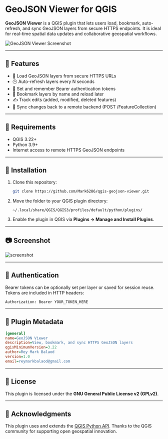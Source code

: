 # GeoJSON Viewer for QGIS

**GeoJSON Viewer** is a QGIS plugin that lets users load, bookmark, auto-refresh, and sync GeoJSON layers from secure HTTPS endpoints. It is ideal for real-time spatial data updates and collaborative geospatial workflows.

![GeoJSON Viewer Screenshot](images/geojson-viewer-banner.png)

---

## 🔧 Features

* 📡 Load GeoJSON layers from secure HTTPS URLs
* 🕒 Auto-refresh layers every N seconds
* 🔐 Set and remember Bearer authentication tokens
* 💾 Bookmark layers by name and reload later
* ✍️ Track edits (added, modified, deleted features)
* 🔄 Sync changes back to a remote backend (POST /FeatureCollection)

---

## 🧩 Requirements

* QGIS 3.22+
* Python 3.9+
* Internet access to remote HTTPS GeoJSON endpoints

---

## 🚀 Installation

1. Clone this repository:

   ```bash
   git clone https://github.com/Mark6286/qgis-geojson-viewer.git
   ```
2. Move the folder to your QGIS plugin directory:

   ```
   ~/.local/share/QGIS/QGIS3/profiles/default/python/plugins/
   ```
3. Enable the plugin in QGIS via **Plugins → Manage and Install Plugins**.

---

## 📷 Screenshot

![screenshot](images/screenshot.png)

---

## 🔐 Authentication

Bearer tokens can be optionally set per layer or saved for session reuse. Tokens are included in HTTP headers:

```http
Authorization: Bearer YOUR_TOKEN_HERE
```

---

## 📁 Plugin Metadata

```ini
[general]
name=GeoJSON Viewer
description=View, bookmark, and sync HTTPS GeoJSON layers
qgisMinimumVersion=3.22
author=Rey Mark Balaod
version=1.0
email=reymarkbalaod@gmail.com
```

---

## 📜 License

This plugin is licensed under the **GNU General Public License v2 (GPLv2)**.

---

## 🤝 Acknowledgments

This plugin uses and extends the [QGIS Python API](https://qgis.org/).
Thanks to the QGIS community for supporting open geospatial innovation.
